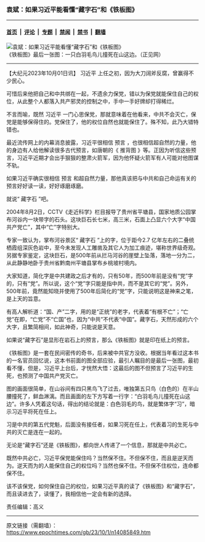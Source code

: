 ### 袁斌：如果习近平能看懂“藏字石”和《铁板图》

---

#### [首页](../../../..?n14085849) &nbsp;|&nbsp; [评论](../../../../../epoch-comment?n14085849) &nbsp;|&nbsp; [专题](../../../../../epoch-special?n14085849) &nbsp;|&nbsp; [禁闻](../../../../../epoch-news?n14085849) &nbsp;|&nbsp; [禁书](../../../../../books?n14085849) &nbsp;|&nbsp; [翻墙](https://github.com/gfw-breaker/nogfw/blob/master/README.md?n14085849)


<div><img alt="袁斌：如果习近平能看懂“藏字石”和《铁板图》" class="attachment-djy_600_400 size-djy_600_400 wp-post-image" src="https://i.epochtimes.com/assets/uploads/2023/09/id14066023-2_241112_20171212yuyan3-400x400.jpg"/>
<div class="caption">
 《铁板图》最后一张图：一只白羽毛鸟儿撞死在山这边。（正见网）
</div></div><hr/><div class="post_content" id="artbody" itemprop="articleBody">
 <!-- article content begin -->
 <p>
  【大纪元2023年10月01日讯】
  <ok href="https://www.epochtimes.com/gb/tag/%E4%B9%A0%E8%BF%91%E5%B9%B3.html">
   习近平
  </ok>
  上任之初，因为大刀阔斧反腐，曾赢得不少民心。
 </p>
 <p>
  可惜后来他把自己和中共绑在一起，不遗余力保党，错以为保党就能保住自己的权位，从此整个人都落入共产邪灵的控制之中，手中一手好牌却打得稀烂。
 </p>
 <p>
  不言而喻，既然
  <ok href="https://www.epochtimes.com/gb/tag/%E4%B9%A0%E8%BF%91%E5%B9%B3.html">
   习近平
  </ok>
  一门心思保党，那就意味着在他看来，中共不会灭亡，保党是能够保得住的。党保住了，他的权位自然也就能保住了。殊不知，此乃大错特错也。
 </p>
 <p>
  最近流传网上的内幕消息披露，习近平很相信
  <ok href="https://www.epochtimes.com/gb/tag/%E9%A2%84%E8%A8%80.html">
   预言
  </ok>
  ，也很相信超自然的力量，他的身边有人给他解读很多古代预言，如唐朝的《
  <ok href="https://www.epochtimes.com/gb/tag/%E6%8E%A8%E8%83%8C%E5%9B%BE.html">
   推背图
  </ok>
  》等。正因为听信这些预言，习近平近期才会出手狠狠的整肃火箭军，因为他怀疑火箭军有人可能对他图谋不轨。
 </p>
 <p>
  如果习近平确实很相信
  <ok href="https://www.epochtimes.com/gb/tag/%E9%A2%84%E8%A8%80.html">
   预言
  </ok>
  和超自然力量，那他真该把与中共和自己命运有关的预言好好读一读，好好琢磨琢磨。
 </p>
 <p>
  就说“
  <ok href="https://www.epochtimes.com/gb/tag/%E8%97%8F%E5%AD%97%E7%9F%B3.html">
   藏字石
  </ok>
  ”吧。
 </p>
 <p>
  2004年8月2日，CCTV《走近科学》栏目报导了贵州省平塘县，国家地质公园掌布河谷内一块带字的石头。这块巨石长七米，高三米，石面上凸显六个大字“中国共产党亡”，其中“亡”字特别大。
 </p>
 <p>
  专家一致认为，掌布河谷景区“
  <ok href="https://www.epochtimes.com/gb/tag/%E8%97%8F%E5%AD%97%E7%9F%B3.html">
   藏字石
  </ok>
  ”上的字，位于距今2.7 亿年左右的二叠统栖霞组深灰色岩中，至今未发现人工雕凿及其它人为加工痕迹，堪称世界级奇观。另据专家鉴定，这块巨石，是500年前从拦马河谷的崖壁上坠落，落地一分为二，从此静静地卧于贵州省黔南州平塘县掌布乡桃坡村境内。
 </p>
 <p>
  大家知道，简化字是中共建政之后才有的，只有50年，而500年前是没有“党”字的，只有“党”。所以说，这个“党”字只能是指中共，而不是其它的“党”。另外，500年前，竟然能知晓并使用了500年后简化的“党”字，只能说明这是神来之笔，是上天的旨意。
 </p>
 <p>
  有高人解析道：“国、产”二字，用的是“正统”的老字，代表着“有根不亡”；“亡党”在即，“亡党”不“亡国”也，因为“中共”不代表“中国”。藏字石，天然形成的六个大字，且繁简相间，如此神奇，只能说是天意。
 </p>
 <p>
  如果说“藏字石”是显形在岩石上的预言，那么《铁板图》就是印在纸上的预言。
 </p>
 <p>
  《铁板图》是一套在民间密传的奇书，后来被中共官方没收。根据当年看过这本书的一名官员回忆说，这本书前面的图全部应验，最引人瞩目的是最后一张图，最初看不懂，但是，习近平上台后，才恍然大悟：这最后的图不但预言了习近平的生死，也预测了中国共产党灭亡。
 </p>
 <p>
  图的画面很简单，在山谷间有四只黑鸟飞了过去，唯独第五只鸟（白色的）在半山腰撞死了，鲜血淋漓。而且画面的左下方写着一行字：“白羽毛鸟儿撞死在山这边”。许多人凭着这句话，得出的结论就是：白色羽毛的鸟，就是繁体字“习”，暗示习近平将死在任上。
 </p>
 <p>
  习是中共的第五代党魁，后面没有接任者，如果习死在任上，代表着习的生死与中共的灭亡是连在一起的。
 </p>
 <p>
  无论是“藏字石”还是《铁板图》，都向世人传递了一个信息，那就是中共必亡。
 </p>
 <p>
  既然中共必亡，习近平保党能保住吗？当然保不住。不但保不住，而且是逆天而为。逆天而为的人能保住自己的权位吗？当然也保不住。不但保不住权位，连命都保不住。
 </p>
 <p>
  该不该保党，如何保住自己的权位，如果习近平真的读了《铁板图》和“藏字石”，而且读进去了，读懂了，我相信他一定会有新的选择。
 </p>
 <p>
  责任编辑：高义
 </p>
 <!-- article content end -->
 <div id="below_article_ad">
 </div>
</div>


---

原文链接（需翻墙）：https://www.epochtimes.com/gb/23/10/1/n14085849.htm